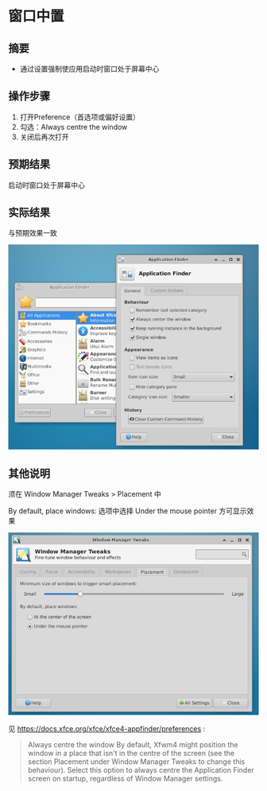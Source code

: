 # 窗口中置

## 摘要

- 通过设置强制使应用启动时窗口处于屏幕中心

## 操作步骤

1. 打开Preference（首选项或偏好设置）
2. 勾选：Always centre the window
3. 关闭后再次打开

## 预期结果

启动时窗口处于屏幕中心

## 实际结果

与预期效果一致

![窗口中置-1](./img/窗口中置-1.png)

## 其他说明

须在 Window Manager Tweaks > Placement 中

By default, place windows:  选项中选择 Under the mouse pointer 方可显示效果

![窗口中置-2](./img/窗口中置-2.png)

见 https://docs.xfce.org/xfce/xfce4-appfinder/preferences :
> Always centre the window
>     By default, Xfwm4 might position the window in a place that isn't in the centre of the screen (see the section Placement under Window Manager Tweaks to change this behaviour). Select this option to always centre the Application Finder screen on startup, regardless of Window Manager settings.
